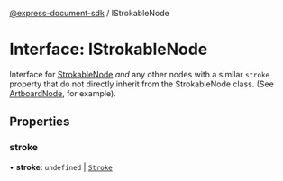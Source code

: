 [@express-document-sdk](../overview.md) / IStrokableNode

# Interface: IStrokableNode

Interface for [StrokableNode](../classes/StrokableNode.md) *and* any other nodes with a similar `stroke` property that do not directly inherit
from the StrokableNode class. (See [ArtboardNode](../classes/ArtboardNode.md), for example).

## Properties

### stroke

• **stroke**: `undefined` \| [`Stroke`](Stroke.md)
